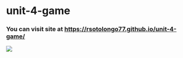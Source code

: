 # unit-4-game

### You can visit site at https://rsotolongo77.github.io/unit-4-game/

![ ](pic1.png)

